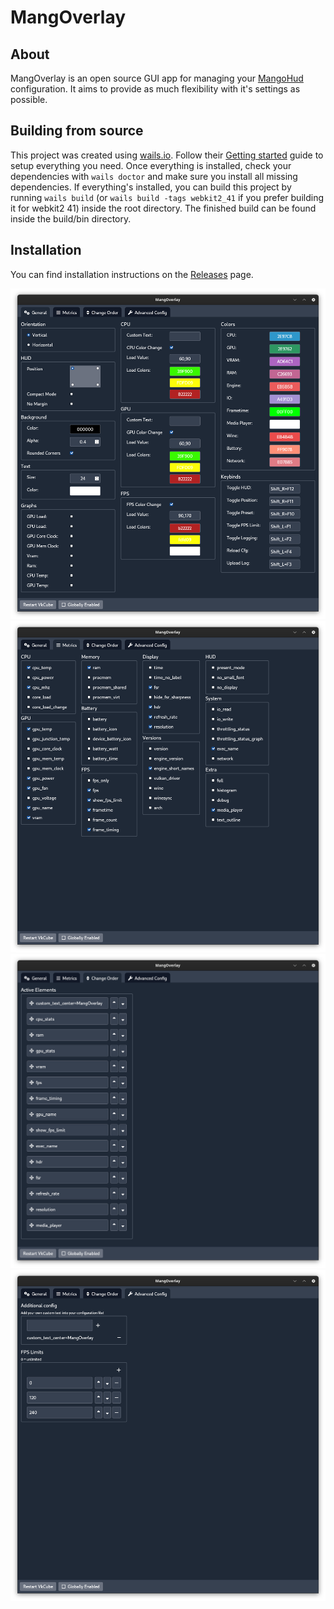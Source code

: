 # MangOverlay

## About

MangOverlay is an open source GUI app for managing your [MangoHud](https://github.com/flightlessmango/MangoHud) configuration. It aims to provide as much flexibility with it's settings as possible. 


## Building from source

This project was created using [wails.io](https://wails.io). Follow their [Getting started](https://wails.io/docs/gettingstarted/installation) guide to setup everything you need. 
Once everything is installed, check your dependencies with `wails doctor` and make sure you install all missing dependencies.
If everything's installed, you can build this project by running `wails build` (or `wails build -tags webkit2_41` if you prefer building it for webkit2 41) inside the root directory. The finished build can be found inside the build/bin directory.


## Installation

You can find installation instructions on the [Releases](https://github.com/loissascha/MangOverlay/releases) page.



![General Settings](readme/generalSettings.png)
![Metrics Settings](readme/metricsSettings.png)
![Order Settings](readme/orderSettings.png)
![Advanced Config](readme/advancedConfig.png)
